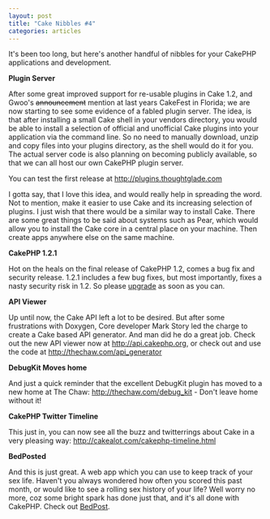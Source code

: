 ```yaml
--- 
layout: post
title: "Cake Nibbles #4"
categories: articles
---
```

It's been too long, but here's another handful of nibbles for your CakePHP applications and development.

<strong>Plugin Server</strong>

After some great improved support for re-usable plugins in Cake 1.2, and Gwoo's <span style="text-decoration: line-through;">announcement</span> mention at last years CakeFest in Florida; we are now starting to see some evidence of a fabled plugin server. The idea, is that after installing a small Cake shell in your vendors directory, you would be able to install a selection of official and unofficial Cake plugins into your application via the command line. So no need to manually download, unzip and copy files into your plugins directory, as the shell would do it for you. The actual server code is also planning on becoming publicly available, so that we can all host our own CakePHP plugin server.

You can test the first release at <a href="http://plugins.thoughtglade.com">http://plugins.thoughtglade.com</a>

I gotta say, that I love this idea, and would really help in spreading the word. Not to mention, make it easier to use Cake and its increasing selection of plugins. I just wish that there would be a similar way to install Cake. There are some great things to be said about systems such as Pear, which would allow you to install the Cake core in a central place on your machine. Then create apps anywhere else on the same machine.

<strong>CakePHP 1.2.1</strong>

Hot on the heals on the final release of CakePHP 1.2, comes a bug fix and security release. 1.2.1 includes a few bug fixes, but most importantly, fixes a nasty security risk in 1.2. So please <a href="http://cakephp.org/">upgrade</a> as soon as you can.

<strong>API Viewer</strong>

Up until now, the Cake API left a lot to be desired. But after some frustrations with Doxygen, Core developer Mark Story led the charge to create a Cake based API generator. And man did he do a great job. Check out the new API viewer now at <a href="http://api.cakephp.org">http://api.cakephp.org</a>, or check out and use the code at <a href="http://thechaw.com/api_generator">http://thechaw.com/api_generator</a>

<strong>DebugKit Moves home</strong>

And just a quick reminder that the excellent DebugKit plugin has moved to a new home at The Chaw: <a href="http://thechaw.com/debug_kit">http://thechaw.com/debug_kit</a> - Don't leave home without it!

<strong>CakePHP Twitter Timeline</strong>

This just in, you can now see all the buzz and twitterrings about Cake in a very pleasing way: <a href="http://cakealot.com/cakephp-timeline.html">http://cakealot.com/cakephp-timeline.html</a>

<strong>BedPosted</strong>

And this is just great. A web app which you can use to keep track of your sex life. Haven't you always wondered how often you scored this past month, or would like to see a rolling sex history of your life? Well worry no more, coz some bright spark has done just that, and it's all done with CakePHP. Check out <a href="http://www.bedposted.com/">BedPost</a>.
